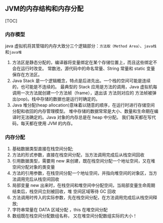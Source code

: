## JVM的内存结构和内存分配
[TOC] 
### 内存模型
java 虚拟机将其管辖的内存大致分三个逻辑部分：`方法取（Method Area）`、`java栈`和`java堆`
1. 方法区是静态分配的，编译器将变量绑定在某个存储位置上，而且这些绑定不会在运行时改变。
常数池，源代码中的命名常量、String 常量和 static 变量保存在方法区。
2. Java Stack 是一个逻辑概念，特点是后进先出。一个栈的空间可能是连续的，也可能是不连续的。
 最典型的 Stack 应用是方法的调用，Java 虚拟机每调用一次方法就创建一个方法帧（frame），退出该
方法则对应的 方法帧被弹出(pop)。栈中存储的数据也是运行时确定的。
3. Java 堆分配(heap allocation)意味着以随意的顺序，在运行时进行存储空间分配和收回的内存管理模型。
 堆中存储的数据常常是大小、数量和生命期在编译时无法确定的。Java 对象的内存总是在 heap 中分配。
我们每天都在写代码，每天都在使用 JVM 的内存。
### 内存分配
1. 基础数据类型直接在栈空间分配;
2. 方法的形式参数，直接在栈空间分配，当方法调用完成后从栈空间回收
3. 引用数据类型，需要用 new 来创建，既在栈空间分配一个地址空间，又在堆空间分配对象的类变量
4. 方法的引用参数，在栈空间分配一个地址空间，并指向堆空间的对象区，当方法调用完后从栈空间回收
5. 局部变量 new 出来时，在栈空间和堆空间中分配空间，当局部变量生命周期结束后，栈空间立刻被回收，堆
空间区域等待 GC 回收
6. 方法调用时传入的实际参数，先在栈空间分配，在方法调用完成后从栈空间释放;
7. 字符串常量在 DATA 区域分配 ，this 在堆空间分配
8. 数组既在栈空间分配数组名称， 又在堆空间分配数组实际的大小！